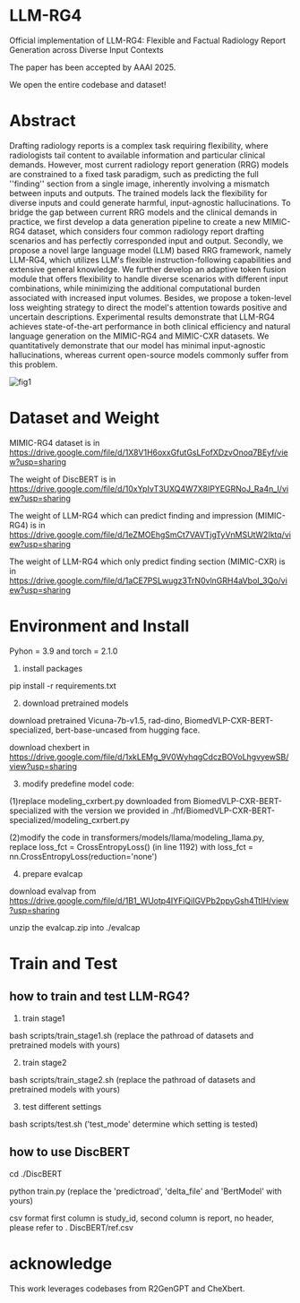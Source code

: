 # LLM-RG4
Official implementation of LLM-RG4: Flexible and Factual Radiology Report Generation across Diverse Input Contexts

The paper has been accepted by AAAI 2025.

We open the entire codebase and dataset! 
# Abstract
Drafting radiology reports is a complex task requiring flexibility, where radiologists tail content to available information and particular clinical demands. However, most current radiology report generation (RRG) models are constrained to a fixed task paradigm, such as predicting the full ''finding'' section from a single image, inherently involving a mismatch between inputs and outputs. The trained models lack the flexibility for diverse inputs and could generate harmful, input-agnostic hallucinations. To bridge the gap between current RRG models and the clinical demands in practice, we first develop a data generation pipeline to create a new MIMIC-RG4 dataset, which considers four common radiology report drafting scenarios and has perfectly corresponded input and output. Secondly, we propose a novel large language model (LLM) based RRG framework, namely LLM-RG4, which utilizes LLM's flexible instruction-following capabilities and extensive general knowledge. We further develop an adaptive token fusion module that offers flexibility to handle diverse scenarios with different input combinations, while minimizing the additional computational burden associated with increased input volumes. Besides, we propose a token-level loss weighting strategy to direct the model's attention towards positive and uncertain descriptions. Experimental results demonstrate that LLM-RG4 achieves state-of-the-art performance in both clinical efficiency and natural language generation on the MIMIC-RG4 and MIMIC-CXR datasets. We quantitatively demonstrate that our model has minimal input-agnostic hallucinations, whereas current open-source models commonly suffer from this problem.

![fig1](https://github.com/user-attachments/assets/0baa2c4d-2551-4e4b-8912-5a89dd9cd2ee)

# Dataset and Weight
MIMIC-RG4 dataset is in https://drive.google.com/file/d/1X8V1H6oxxGfutGsLFofXDzvOnoq7BEyf/view?usp=sharing

The weight of DiscBERT is in https://drive.google.com/file/d/10xYpIvT3UXQ4W7X8IPYEGRNoJ_Ra4n_I/view?usp=sharing

The weight of LLM-RG4 which can predict finding and impression (MIMIC-RG4) is in https://drive.google.com/file/d/1eZMOEhgSmCt7VAVTjgTyVnMSUtW2Iktq/view?usp=sharing

The weight of LLM-RG4 which only predict finding section (MIMIC-CXR) is in https://drive.google.com/file/d/1aCE7PSLwugz3TrN0vlnGRH4aVboI_3Qo/view?usp=sharing

# Environment and Install
Pyhon = 3.9 and torch = 2.1.0

1. install packages
   
pip install -r requirements.txt

2. download pretrained models

download pretrained Vicuna-7b-v1.5, rad-dino, BiomedVLP-CXR-BERT-specialized, bert-base-uncased from hugging face.

download chexbert in https://drive.google.com/file/d/1xkLEMg_9V0WyhqgCdczBOVoLhgvyewSB/view?usp=sharing

3. modify predefine model code:
   
(1)replace modeling_cxrbert.py downloaded from BiomedVLP-CXR-BERT-specialized with the version we provided in ./hf/BiomedVLP-CXR-BERT-specialized/modeling_cxrbert.py

(2)modify the code in transformers/models/llama/modeling_llama.py, replace loss_fct = CrossEntropyLoss() (in line 1192) with loss_fct = nn.CrossEntropyLoss(reduction='none')

4. prepare evalcap

download evalvap from https://drive.google.com/file/d/1B1_WUotp4IYFiQiIGVPb2ppyGsh4TtIH/view?usp=sharing

unzip the evalcap.zip into ./evalcap

# Train and Test
## how to train and test LLM-RG4?
1. train stage1

bash scripts/train_stage1.sh (replace the pathroad of datasets and pretrained models with yours)

2. train stage2

bash scripts/train_stage2.sh (replace the pathroad of datasets and pretrained models with yours)

3. test different settings

bash scripts/test.sh ('test_mode' determine which setting is tested)

## how to use DiscBERT
cd ./DiscBERT

python train.py (replace the 'predictroad', 'delta_file' and 'BertModel' with yours)

csv format first column is study_id, second column is report, no header, please refer to . DiscBERT/ref.csv

# acknowledge
This work leverages codebases from R2GenGPT and CheXbert.



